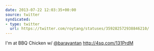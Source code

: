 ```yaml
---
date: 2013-07-22 12:03:35+00:00
source: twitter
syndicated:
- type: twitter
  url: https://twitter.com/roytang/statuses/359282572938846210/
---
```


I'm at BBQ Chicken w/ [@barayantan](https://twitter.com/barayantan/) http://4sq.com/131PrdM